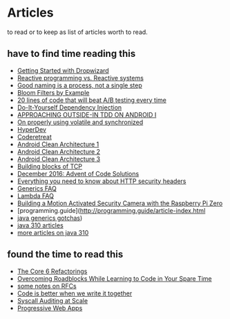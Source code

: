 # Articles

to read or to keep as list of articles worth to read.

## have to find time reading this
* [Getting Started with Dropwizard](https://www.sitepoint.com/tutorial-getting-started-dropwizard/)
* [Reactive programming vs. Reactive systems](https://www.oreilly.com/ideas/reactive-programming-vs-reactive-systems)
* [Good naming is a process, not a single step](http://arlobelshee.com/good-naming-is-a-process-not-a-single-step/)
* [Bloom Filters by Example](http://llimllib.github.io/bloomfilter-tutorial/)
* [20 lines of code that will beat A/B testing every time](http://stevehanov.ca/blog/index.php?id=132)
* [Do-It-Yourself Dependency Injection](http://blacksheep.parry.org/wp-content/uploads/2010/03/DIY-DI.pdf)
* [APPROACHING OUTSIDE-IN TDD ON ANDROID I](https://codurance.com/2016/09/28/approaching-tdd-outside-android/)
* [On properly using volatile and synchronized](https://medium.com/google-developer-experts/on-properly-using-volatile-and-synchronized-702fc05faac2#.ubswx466e)
* [HyperDev](https://www.joelonsoftware.com/2016/05/31/introducing-hyperdev/)
* [Coderetreat](http://coderetreat.org/)
* [Android Clean Architecture 1](https://medium.com/@dmilicic/a-detailed-guide-on-developing-android-apps-using-the-clean-architecture-pattern-d38d71e94029#.kzkinbmfm)
* [Android Clean Architecture 2](http://fernandocejas.com/2014/09/03/architecting-android-the-clean-way/)
* [Android Clean Architecture 3](http://fernandocejas.com/2015/07/18/architecting-android-the-evolution/)
* [Building blocks of TCP](https://hpbn.co/building-blocks-of-tcp/)
* [December 2016: Advent of Code Solutions](http://nbviewer.jupyter.org/url/norvig.com/ipython/Advent%20of%20Code.ipynb)
* [Everything you need to know about HTTP security headers](https://blog.appcanary.com/2017/http-security-headers.html)
* [Generics FAQ](http://www.angelikalanger.com/GenericsFAQ/FAQSections/Fundamentals.html)
* [Lambda FAQ](http://www.lambdafaq.org/what-is-a-lambda-expression/)
* [Building a Motion Activated Security Camera with the Raspberry Pi Zero](https://utbrudd.bouvet.no/2017/01/05/building-a-motion-activated-security-camera-with-the-raspberry-pi-zero/)
* [programming.guide](http://programming.guide/article-index.html
* [java generics gotchas](http://aioo.be/mirrored/java-theory-and-practice-generics-gotchas.html))
* [java 310 articles](http://www.threeten.org/articles/index.html)
* [more articles on java 310](http://www.threeten.org/links.html)



## found the time to read this
* [The Core 6 Refactorings](http://arlobelshee.com/the-core-6-refactorings/#more-243)
* [Overcoming Roadblocks While Learning to Code in Your Spare Time](https://www.vikingcodeschool.com/posts/learning-to-code-in-your-spare-time)
* [some notes on RFCs](http://blog.npmjs.org/post/153881413635/some-notes-on-rfcs)
* [Code is better when we write it together](https://8thlight.com/blog/daniel-irvine/2016/11/28/code-is-better-when-we-write-it-together.html)
* [Syscall Auditing at Scale](https://slack.engineering/syscall-auditing-at-scale-e6a3ca8ac1b8#.6boijfnb3)
* [Progressive Web Apps](https://medium.com/javascript-scene/native-apps-are-doomed-ac397148a2c0#.cdoxmvvow)
